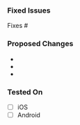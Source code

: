 <!-- Please assign atleast 1 reviewer to review the PR -->

### Fixed Issues
<!-- Please mention the GitHub issue number or issue link which this PR is intending to fix/close -->

Fixes #

### Proposed Changes
<!-- Please mention the proposed changes in the PR -->

  -
  -
  -

### Tested On
<!-- Please make sure that you have tested the proposed changes on your local machine before making the PR -->

- [ ] iOS
- [ ] Android
